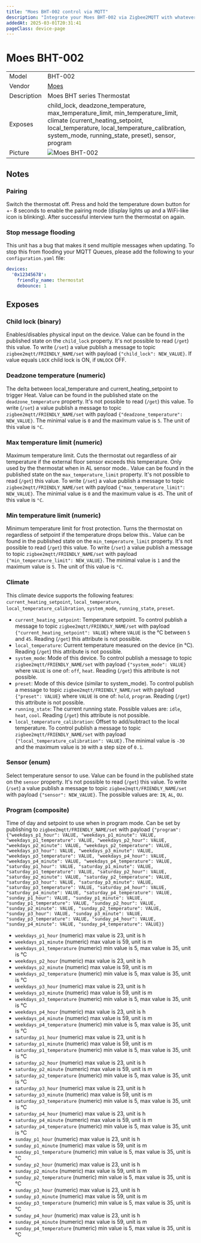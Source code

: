 ```yaml
---
title: "Moes BHT-002 control via MQTT"
description: "Integrate your Moes BHT-002 via Zigbee2MQTT with whatever smart home infrastructure you are using without the vendor's bridge or gateway."
addedAt: 2025-03-01T20:31:41
pageClass: device-page
---
```


<!-- !!!! -->
<!-- ATTENTION: This file is auto-generated through docgen! -->
<!-- You can only edit the "Notes"-Section between the two comment lines "Notes BEGIN" and "Notes END". -->
<!-- Do not use h1 or h2 heading within "## Notes"-Section. -->
<!-- !!!! -->

# Moes BHT-002

|     |     |
|-----|-----|
| Model | BHT-002  |
| Vendor  | [Moes](/supported-devices/#v=Moes)  |
| Description | Moes BHT series Thermostat |
| Exposes | child_lock, deadzone_temperature, max_temperature_limit, min_temperature_limit, climate (current_heating_setpoint, local_temperature, local_temperature_calibration, system_mode, running_state, preset), sensor, program |
| Picture | ![Moes BHT-002](https://www.zigbee2mqtt.io/images/devices/BHT-002.png) |


<!-- Notes BEGIN: You can edit here. Add "## Notes" headline if not already present. -->
## Notes


### Pairing
Switch the thermostat off. Press and hold the temperature down button for +- 8 seconds to enable the pairing mode (display lights up and a WiFi-like icon is blinking). After successful interview turn the thermostat on again.

### Stop message flooding
This unit has a bug that makes it send multiple messages when updating. To stop this from flooding your MQTT Queues, please add the following to your `configuration.yaml` file:

```yaml
devices:
  '0x12345678':
    friendly_name: thermostat
    debounce: 1
```
<!-- Notes END: Do not edit below this line -->




## Exposes

### Child lock (binary)
Enables/disables physical input on the device.
Value can be found in the published state on the `child_lock` property.
It's not possible to read (`/get`) this value.
To write (`/set`) a value publish a message to topic `zigbee2mqtt/FRIENDLY_NAME/set` with payload `{"child_lock": NEW_VALUE}`.
If value equals `LOCK` child lock is ON, if `UNLOCK` OFF.

### Deadzone temperature (numeric)
The delta between local_temperature and current_heating_setpoint to trigger Heat.
Value can be found in the published state on the `deadzone_temperature` property.
It's not possible to read (`/get`) this value.
To write (`/set`) a value publish a message to topic `zigbee2mqtt/FRIENDLY_NAME/set` with payload `{"deadzone_temperature": NEW_VALUE}`.
The minimal value is `0` and the maximum value is `5`.
The unit of this value is `°C`.

### Max temperature limit (numeric)
Maximum temperature limit. Cuts the thermostat out regardless of air temperature if the external floor sensor exceeds this temperature. Only used by the thermostat when in AL sensor mode..
Value can be found in the published state on the `max_temperature_limit` property.
It's not possible to read (`/get`) this value.
To write (`/set`) a value publish a message to topic `zigbee2mqtt/FRIENDLY_NAME/set` with payload `{"max_temperature_limit": NEW_VALUE}`.
The minimal value is `0` and the maximum value is `45`.
The unit of this value is `°C`.

### Min temperature limit (numeric)
Minimum temperature limit for frost protection. Turns the thermostat on regardless of setpoint if the temperature drops below this..
Value can be found in the published state on the `min_temperature_limit` property.
It's not possible to read (`/get`) this value.
To write (`/set`) a value publish a message to topic `zigbee2mqtt/FRIENDLY_NAME/set` with payload `{"min_temperature_limit": NEW_VALUE}`.
The minimal value is `1` and the maximum value is `5`.
The unit of this value is `°C`.

### Climate 
This climate device supports the following features: `current_heating_setpoint`, `local_temperature`, `local_temperature_calibration`, `system_mode`, `running_state`, `preset`.
- `current_heating_setpoint`: Temperature setpoint. To control publish a message to topic `zigbee2mqtt/FRIENDLY_NAME/set` with payload `{"current_heating_setpoint": VALUE}` where `VALUE` is the °C between `5` and `45`. Reading (`/get`) this attribute is not possible.
- `local_temperature`: Current temperature measured on the device (in °C). Reading (`/get`) this attribute is not possible.
- `system_mode`: Mode of this device. To control publish a message to topic `zigbee2mqtt/FRIENDLY_NAME/set` with payload `{"system_mode": VALUE}` where `VALUE` is one of: `off`, `heat`. Reading (`/get`) this attribute is not possible.
- `preset`: Mode of this device (similar to system_mode). To control publish a message to topic `zigbee2mqtt/FRIENDLY_NAME/set` with payload `{"preset": VALUE}` where `VALUE` is one of: `hold`, `program`. Reading (`/get`) this attribute is not possible.
- `running_state`: The current running state. Possible values are: `idle`, `heat`, `cool`. Reading (`/get`) this attribute is not possible.
- `local_temperature_calibration`: Offset to add/subtract to the local temperature. To control publish a message to topic `zigbee2mqtt/FRIENDLY_NAME/set` with payload `{"local_temperature_calibration": VALUE}.`The minimal value is `-30` and the maximum value is `30` with a step size of `0.1`.

### Sensor (enum)
Select temperature sensor to use.
Value can be found in the published state on the `sensor` property.
It's not possible to read (`/get`) this value.
To write (`/set`) a value publish a message to topic `zigbee2mqtt/FRIENDLY_NAME/set` with payload `{"sensor": NEW_VALUE}`.
The possible values are: `IN`, `AL`, `OU`.

### Program (composite)
Time of day and setpoint to use when in program mode.
Can be set by publishing to `zigbee2mqtt/FRIENDLY_NAME/set` with payload `{"program": {"weekdays_p1_hour": VALUE, "weekdays_p1_minute": VALUE, "weekdays_p1_temperature": VALUE, "weekdays_p2_hour": VALUE, "weekdays_p2_minute": VALUE, "weekdays_p2_temperature": VALUE, "weekdays_p3_hour": VALUE, "weekdays_p3_minute": VALUE, "weekdays_p3_temperature": VALUE, "weekdays_p4_hour": VALUE, "weekdays_p4_minute": VALUE, "weekdays_p4_temperature": VALUE, "saturday_p1_hour": VALUE, "saturday_p1_minute": VALUE, "saturday_p1_temperature": VALUE, "saturday_p2_hour": VALUE, "saturday_p2_minute": VALUE, "saturday_p2_temperature": VALUE, "saturday_p3_hour": VALUE, "saturday_p3_minute": VALUE, "saturday_p3_temperature": VALUE, "saturday_p4_hour": VALUE, "saturday_p4_minute": VALUE, "saturday_p4_temperature": VALUE, "sunday_p1_hour": VALUE, "sunday_p1_minute": VALUE, "sunday_p1_temperature": VALUE, "sunday_p2_hour": VALUE, "sunday_p2_minute": VALUE, "sunday_p2_temperature": VALUE, "sunday_p3_hour": VALUE, "sunday_p3_minute": VALUE, "sunday_p3_temperature": VALUE, "sunday_p4_hour": VALUE, "sunday_p4_minute": VALUE, "sunday_p4_temperature": VALUE}}`
- `weekdays_p1_hour` (numeric) max value is 23, unit is h
- `weekdays_p1_minute` (numeric) max value is 59, unit is m
- `weekdays_p1_temperature` (numeric) min value is 5, max value is 35, unit is °C
- `weekdays_p2_hour` (numeric) max value is 23, unit is h
- `weekdays_p2_minute` (numeric) max value is 59, unit is m
- `weekdays_p2_temperature` (numeric) min value is 5, max value is 35, unit is °C
- `weekdays_p3_hour` (numeric) max value is 23, unit is h
- `weekdays_p3_minute` (numeric) max value is 59, unit is m
- `weekdays_p3_temperature` (numeric) min value is 5, max value is 35, unit is °C
- `weekdays_p4_hour` (numeric) max value is 23, unit is h
- `weekdays_p4_minute` (numeric) max value is 59, unit is m
- `weekdays_p4_temperature` (numeric) min value is 5, max value is 35, unit is °C
- `saturday_p1_hour` (numeric) max value is 23, unit is h
- `saturday_p1_minute` (numeric) max value is 59, unit is m
- `saturday_p1_temperature` (numeric) min value is 5, max value is 35, unit is °C
- `saturday_p2_hour` (numeric) max value is 23, unit is h
- `saturday_p2_minute` (numeric) max value is 59, unit is m
- `saturday_p2_temperature` (numeric) min value is 5, max value is 35, unit is °C
- `saturday_p3_hour` (numeric) max value is 23, unit is h
- `saturday_p3_minute` (numeric) max value is 59, unit is m
- `saturday_p3_temperature` (numeric) min value is 5, max value is 35, unit is °C
- `saturday_p4_hour` (numeric) max value is 23, unit is h
- `saturday_p4_minute` (numeric) max value is 59, unit is m
- `saturday_p4_temperature` (numeric) min value is 5, max value is 35, unit is °C
- `sunday_p1_hour` (numeric) max value is 23, unit is h
- `sunday_p1_minute` (numeric) max value is 59, unit is m
- `sunday_p1_temperature` (numeric) min value is 5, max value is 35, unit is °C
- `sunday_p2_hour` (numeric) max value is 23, unit is h
- `sunday_p2_minute` (numeric) max value is 59, unit is m
- `sunday_p2_temperature` (numeric) min value is 5, max value is 35, unit is °C
- `sunday_p3_hour` (numeric) max value is 23, unit is h
- `sunday_p3_minute` (numeric) max value is 59, unit is m
- `sunday_p3_temperature` (numeric) min value is 5, max value is 35, unit is °C
- `sunday_p4_hour` (numeric) max value is 23, unit is h
- `sunday_p4_minute` (numeric) max value is 59, unit is m
- `sunday_p4_temperature` (numeric) min value is 5, max value is 35, unit is °C

